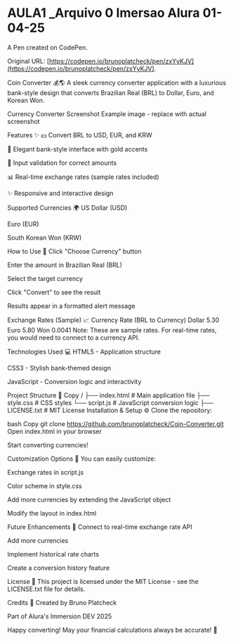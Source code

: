 # AULA1 _Arquivo 0 Imersao Alura 01-04-25

A Pen created on CodePen.

Original URL: [https://codepen.io/brunoplatcheck/pen/zxYyKJV](https://codepen.io/brunoplatcheck/pen/zxYyKJV).

Coin Converter 💰🌎
A sleek currency converter application with a luxurious bank-style design that converts Brazilian Real (BRL) to Dollar, Euro, and Korean Won.

Currency Converter Screenshot Example image - replace with actual screenshot

Features ✨
💵 Convert BRL to USD, EUR, and KRW

🏦 Elegant bank-style interface with gold accents

🔢 Input validation for correct amounts

📊 Real-time exchange rates (sample rates included)

✨ Responsive and interactive design

Supported Currencies 🌍
US Dollar (USD)

Euro (EUR)

South Korean Won (KRW)

How to Use 🚀
Click "Choose Currency" button

Enter the amount in Brazilian Real (BRL)

Select the target currency

Click "Convert" to see the result

Results appear in a formatted alert message

Exchange Rates (Sample) 📈
Currency	Rate (BRL to Currency)
Dollar	5.30
Euro	5.80
Won	0.0041
Note: These are sample rates. For real-time rates, you would need to connect to a currency API.

Technologies Used 💻
HTML5 - Application structure

CSS3 - Stylish bank-themed design

JavaScript - Conversion logic and interactivity

Project Structure 📂
Copy
/
├── index.html        # Main application file
├── style.css        # CSS styles
└── script.js       # JavaScript conversion logic
├── LICENSE.txt     # MIT License
Installation & Setup ⚙️
Clone the repository:

bash
Copy
git clone https://github.com/brunoplatcheck/Coin-Converter.git
Open index.html in your browser

Start converting currencies!

Customization Options 🎨
You can easily customize:

Exchange rates in script.js

Color scheme in style.css

Add more currencies by extending the JavaScript object

Modify the layout in index.html

Future Enhancements 🔮
Connect to real-time exchange rate API

Add more currencies

Implement historical rate charts

Create a conversion history feature

License 📜
This project is licensed under the MIT License - see the LICENSE.txt file for details.

Credits 👏
Created by Bruno Platcheck

Part of Alura's Immersion DEV 2025

Happy converting! May your financial calculations always be accurate! 💸
